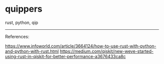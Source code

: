# quippers
rust, python, qip

___
References:

https://www.infoworld.com/article/3664124/how-to-use-rust-with-python-and-python-with-rust.html
https://medium.com/qiskit/new-weve-started-using-rust-in-qiskit-for-better-performance-a3676433ca8c
